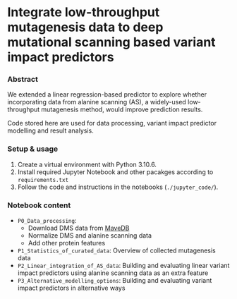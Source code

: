 # Integrate low-throughput mutagenesis data to deep mutational scanning based variant impact predictors

### Abstract

We extended a linear regression-based predictor to explore whether incorporating data from alanine scanning (AS), a widely-used low-throughput mutagenesis method, would improve prediction results.

Code stored here are used for data processing, variant impact predictor modelling and result analysis.

### Setup & usage

1. Create a virtual environment with Python 3.10.6.
2. Install required Jupyter Notebook and other pacakges according to `requirements.txt`
3. Follow the code and instructions in the notebooks (`./jupyter_code/`).

### Notebook content
* `P0_Data_processing`: 
	* Download DMS data from [MaveDB](https://www.mavedb.org/)
	* Normalize DMS and alanine scanning data
	* Add other protein features
* `P1_Statistics_of_curated_data`: Overview of collected mutagenesis data
* `P2_Linear_integration_of_AS_data`: Building and evaluating linear variant impact predictors using alanine scanning data as an extra feature
* `P3_Alternative_modelling_options`: Building and evaluating variant impact predictors in alternative ways